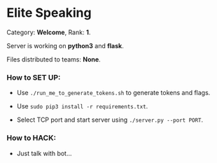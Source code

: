 # Elite Speaking

Category: **Welcome**, Rank: **1**.

Server is working on **python3** and **flask**.

Files distributed to teams: **None**.

### How to SET UP:
 
 - Use `./run_me_to_generate_tokens.sh` to generate tokens and flags.
 
 - Use `sudo pip3 install -r requirements.txt`.
 
 - Select TCP port and start server using `./server.py --port PORT`.

### How to HACK:

 - Just talk with bot...
